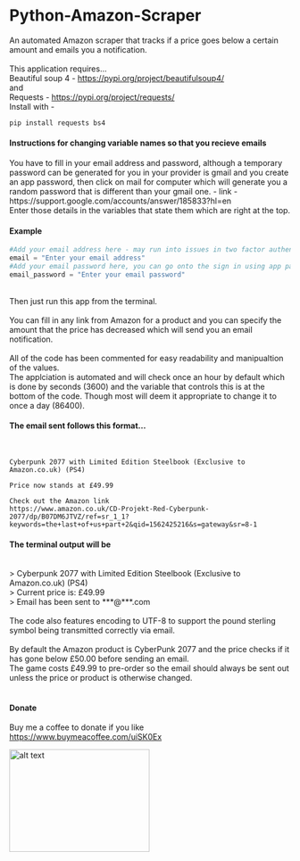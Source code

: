 # Python-Amazon-Scraper
An automated Amazon scraper that tracks if a price goes below a certain amount and emails you a notification.
<br><br>
This application requires...
<br>
Beautiful soup 4 - https://pypi.org/project/beautifulsoup4/
<br>
and
<br>
Requests - https://pypi.org/project/requests/
<br>
Install with - <br>
```python 
pip install requests bs4
```
<h4>Instructions for changing variable names so that you recieve emails</h4>
You have to fill in your email address and password, although a temporary password can be generated for you in your provider is gmail and you create an app password, then click on mail for computer which will generate you a random password that is different than your gmail one. - link - https://support.google.com/accounts/answer/185833?hl=en
<br>
Enter those details in the variables that state them which are right at the top.
<br><h4>Example</h4>

```python
#Add your email address here - may run into issues in two factor authentication is turned off.
email = "Enter your email address"
#Add your email password here, you can go onto the sign in using app passwords on the google website to generate a random one to use specifically for this - link is https://support.google.com/accounts/answer/185833?hl=en
email_password = "Enter your email password"
```

<br>
Then just run this app from the terminal.
<br><br>
You can fill in any link from Amazon for a product and you can specify the amount that the price has decreased which will send you an email notification.
<br><br>
All of the code has been commented for easy readability and manipualtion of the values.
<br>
The applciation is automated and will check once an hour by default which is done by seconds (3600) and the variable that controls this is at the bottom of the code. Though most will deem it appropriate to change it to once a day (86400).
<br>
<h4>The email sent follows this format...</h4><br>

    Cyberpunk 2077 with Limited Edition Steelbook (Exclusive to Amazon.co.uk) (PS4)
    
    Price now stands at £49.99
    
    Check out the Amazon link
    https://www.amazon.co.uk/CD-Projekt-Red-Cyberpunk-2077/dp/B07DM6JTVZ/ref=sr_1_1?keywords=the+last+of+us+part+2&qid=1562425216&s=gateway&sr=8-1
    

<h4>The terminal output will be</h4><br>
> Cyberpunk 2077 with Limited Edition Steelbook (Exclusive to Amazon.co.uk) (PS4)
<br>
> Current price is: £49.99
<br>
> Email has been sent to ***@***.com
<br><br>
The code also features encoding to UTF-8 to support the pound sterling symbol being transmitted correctly via email.
<br><br>
By default the Amazon product is CyberPunk 2077 and the price checks if it has gone below £50.00 before sending an email.
<br>The game costs £49.99 to pre-order so the email should always be sent out unless the price or product is otherwise changed.
<br><br>

#### Donate
Buy me a coffee to donate if you like
<br>
https://www.buymeacoffee.com/uiSK0Ex

<a href="https://www.buymeacoffee.com/uiSK0Ex"><img src="https://static-2.gumroad.com/res/gumroad/9026696959709/asset_previews/09c9bf14407c2a76d088f22121d0b0a9/retina/Screen_20Shot_202017-10-20_20at_2010.09.59.jpg" alt="alt text" width="251.25" height="183.75"></a>
